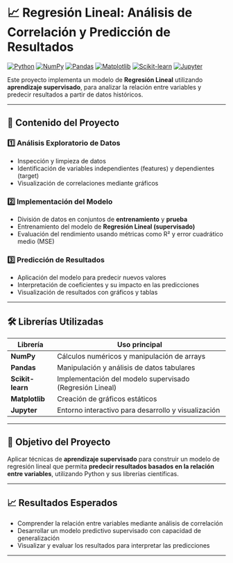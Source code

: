 # 📈 Regresión Lineal: Análisis de Correlación y Predicción de Resultados

[![Python](https://img.shields.io/badge/Python-3670A0?style=flat&logo=python&logoColor=ffdd54)](https://www.python.org/)
[![NumPy](https://img.shields.io/badge/NumPy-013243?style=flat&logo=numpy&logoColor=white)](https://numpy.org/)
[![Pandas](https://img.shields.io/badge/Pandas-150458?style=flat&logo=pandas&logoColor=white)](https://pandas.pydata.org/)
[![Matplotlib](https://img.shields.io/badge/Matplotlib-11557c?style=flat&logo=matplotlib&logoColor=white)](https://matplotlib.org/)
[![Scikit-learn](https://img.shields.io/badge/Scikit--learn-F7931E?style=flat&logo=scikit-learn&logoColor=white)](https://scikit-learn.org/)
[![Jupyter](https://img.shields.io/badge/Jupyter-FF6F00?style=flat&logo=jupyter&logoColor=white)](https://jupyter.org/)

Este proyecto implementa un modelo de **Regresión Lineal** utilizando **aprendizaje supervisado**, para analizar la relación entre variables y predecir resultados a partir de datos históricos.

---

## 🧠 Contenido del Proyecto

### 1️⃣ Análisis Exploratorio de Datos
- Inspección y limpieza de datos  
- Identificación de variables independientes (features) y dependientes (target)  
- Visualización de correlaciones mediante gráficos  

### 2️⃣ Implementación del Modelo
- División de datos en conjuntos de **entrenamiento** y **prueba**  
- Entrenamiento del modelo de **Regresión Lineal (supervisado)**  
- Evaluación del rendimiento usando métricas como R² y error cuadrático medio (MSE)  

### 3️⃣ Predicción de Resultados
- Aplicación del modelo para predecir nuevos valores  
- Interpretación de coeficientes y su impacto en las predicciones  
- Visualización de resultados con gráficos y tablas  

---

## 🛠️ Librerías Utilizadas
| Librería       | Uso principal                               |
|----------------|---------------------------------------------|
| **NumPy**      | Cálculos numéricos y manipulación de arrays |
| **Pandas**     | Manipulación y análisis de datos tabulares  |
| **Scikit-learn** | Implementación del modelo supervisado (Regresión Lineal) |
| **Matplotlib** | Creación de gráficos estáticos              |
| **Jupyter**    | Entorno interactivo para desarrollo y visualización |

---

## 🎯 Objetivo del Proyecto
Aplicar técnicas de **aprendizaje supervisado** para construir un modelo de regresión lineal que permita **predecir resultados basados en la relación entre variables**, utilizando Python y sus librerías científicas.

---

## 📈 Resultados Esperados
- Comprender la relación entre variables mediante análisis de correlación  
- Desarrollar un modelo predictivo supervisado con capacidad de generalización  
- Visualizar y evaluar los resultados para interpretar las predicciones  

---


